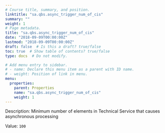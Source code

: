 ```yaml
---
# Course title, summary, and position.
linktitle: "sa.qbs.async_trigger_num_of_cis"
summary: ""
weight: 1
# Page metadata.
title: "sa.qbs.async_trigger_num_of_cis"
date: "2018-09-09T00:00:00Z"
lastmod: "2018-09-09T00:00:00Z"
draft: false  # Is this a draft? true/false
toc: true  # Show table of contents? true/false
type: docs  # Do not modify.

# Add menu entry to sidebar.
# - name: Declare this menu item as a parent with ID name.
# - weight: Position of link in menu.
menu:
  properties:
    parent: Properties
    name: "sa.qbs.async_trigger_num_of_cis"
    weight: 1
---
```


Description: Minimum number of elements in Technical Service that causes asynchronous processing


Value: `100`